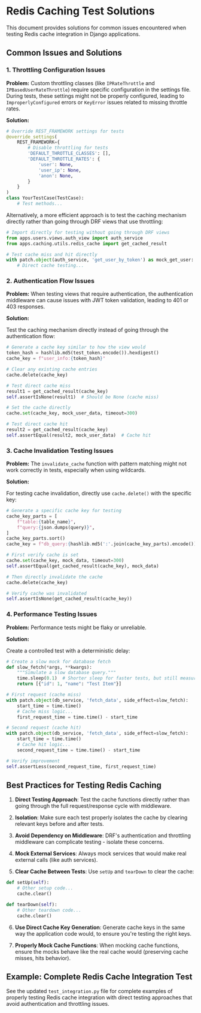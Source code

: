 # Redis Caching Test Solutions

This document provides solutions for common issues encountered when testing Redis cache integration in Django applications.

## Common Issues and Solutions

### 1. Throttling Configuration Issues

**Problem:** Custom throttling classes (like `IPRateThrottle` and `IPBasedUserRateThrottle`) require specific configuration in the settings file. During tests, these settings might not be properly configured, leading to `ImproperlyConfigured` errors or `KeyError` issues related to missing throttle rates.

**Solution:**

```python
# Override REST_FRAMEWORK settings for tests
@override_settings(
    REST_FRAMEWORK={
        # Disable throttling for tests
        'DEFAULT_THROTTLE_CLASSES': [],
        'DEFAULT_THROTTLE_RATES': {
            'user': None,
            'user_ip': None, 
            'anon': None,
        }
    }
)
class YourTestCase(TestCase):
    # Test methods...
```

Alternatively, a more efficient approach is to test the caching mechanism directly rather than going through DRF views that use throttling:

```python
# Import directly for testing without going through DRF views
from apps.users.views.auth_view import auth_service
from apps.caching.utils.redis_cache import get_cached_result

# Test cache miss and hit directly
with patch.object(auth_service, 'get_user_by_token') as mock_get_user:
    # Direct cache testing...
```

### 2. Authentication Flow Issues

**Problem:** When testing views that require authentication, the authentication middleware can cause issues with JWT token validation, leading to 401 or 403 responses.

**Solution:**

Test the caching mechanism directly instead of going through the authentication flow:

```python
# Generate a cache key similar to how the view would
token_hash = hashlib.md5(test_token.encode()).hexdigest()
cache_key = f"user_info:{token_hash}"

# Clear any existing cache entries
cache.delete(cache_key)

# Test direct cache miss
result1 = get_cached_result(cache_key)
self.assertIsNone(result1)  # Should be None (cache miss)

# Set the cache directly
cache.set(cache_key, mock_user_data, timeout=300)

# Test direct cache hit
result2 = get_cached_result(cache_key)
self.assertEqual(result2, mock_user_data)  # Cache hit
```

### 3. Cache Invalidation Testing Issues

**Problem:** The `invalidate_cache` function with pattern matching might not work correctly in tests, especially when using wildcards.

**Solution:**

For testing cache invalidation, directly use `cache.delete()` with the specific key:

```python
# Generate a specific cache key for testing
cache_key_parts = [
    f"table:{table_name}",
    f"query:{json.dumps(query)}",
]
cache_key_parts.sort()
cache_key = f"db_query:{hashlib.md5(':'.join(cache_key_parts).encode()).hexdigest()}"

# First verify cache is set
cache.set(cache_key, mock_data, timeout=300)
self.assertEqual(get_cached_result(cache_key), mock_data)

# Then directly invalidate the cache
cache.delete(cache_key)

# Verify cache was invalidated
self.assertIsNone(get_cached_result(cache_key))
```

### 4. Performance Testing Issues

**Problem:** Performance tests might be flaky or unreliable.

**Solution:**

Create a controlled test with a deterministic delay:

```python
# Create a slow mock for database fetch
def slow_fetch(*args, **kwargs):
    """Simulate a slow database query."""
    time.sleep(0.1)  # Shorter sleep for faster tests, but still measurable
    return [{"id": 1, "name": "Test Item"}]

# First request (cache miss)
with patch.object(db_service, 'fetch_data', side_effect=slow_fetch):
    start_time = time.time()
    # Cache miss logic...
    first_request_time = time.time() - start_time

# Second request (cache hit)
with patch.object(db_service, 'fetch_data', side_effect=slow_fetch):
    start_time = time.time()
    # Cache hit logic...
    second_request_time = time.time() - start_time

# Verify improvement
self.assertLess(second_request_time, first_request_time)
```

## Best Practices for Testing Redis Caching

1. **Direct Testing Approach**: Test the cache functions directly rather than going through the full request/response cycle with middleware.

2. **Isolation**: Make sure each test properly isolates the cache by clearing relevant keys before and after tests.

3. **Avoid Dependency on Middleware**: DRF's authentication and throttling middleware can complicate testing - isolate these concerns.

4. **Mock External Services**: Always mock services that would make real external calls (like auth services).

5. **Clear Cache Between Tests**: Use `setUp` and `tearDown` to clear the cache:

```python
def setUp(self):
    # Other setup code...
    cache.clear()

def tearDown(self):
    # Other teardown code...
    cache.clear()
```

6. **Use Direct Cache Key Generation**: Generate cache keys in the same way the application code would, to ensure you're testing the right keys.

7. **Properly Mock Cache Functions**: When mocking cache functions, ensure the mocks behave like the real cache would (preserving cache misses, hits behavior).

## Example: Complete Redis Cache Integration Test

See the updated `test_integration.py` file for complete examples of properly testing Redis cache integration with direct testing approaches that avoid authentication and throttling issues.
